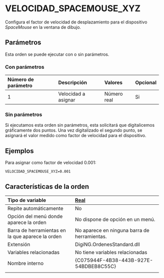 # VELOCIDAD\_SPACEMOUSE\_XYZ

Configura el factor de velocidad de desplazamiento para el dispositivo _SpaceMouse_ en la ventana de dibujo.

## Parámetros

Esta orden se puede ejecutar con o sin parámetros.

### Con parámetros

| Número de parámetro | Descripción | Valores | Opcional |
| :--- | :--- | :--- | :--- |
| 1 | Velocidad a asignar | Número real | Si |

### Sin parámetros

Si ejecutamos esta orden sin parámetros, esta solicitará que digitalicemos gráficamente dos puntos. Una vez digitalizado el segundo punto, se asignará el valor medido como factor de velocidad para el dispositivo.

## Ejemplos

Para asignar como factor de velocidad 0.001:

```text
VELOCIDAD_SPACEMOUSE_XYZ=0.001
```

## Características de la orden

| Tipo de variable | [Real](../../../ordenes/variables/variables-reales.md) |
| :--- | :--- |
| Repite automáticamente | No |
| Opción del menú donde aparece la orden | No dispone de opción en un menú. |
| Barra de herramientas en la que aparece la orden | No aparece en ninguna barra de herramientas. |
| Extensión | DigiNG.OrdenesStandard.dll |
| Variables relacionadas | No tiene variables relacionadas |
| Nombre interno | {C075944F-4B38-443B-927E-54BDBEB8C55C} |
|  |  |

